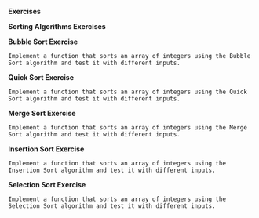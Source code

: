 **Exercises**

**Sorting Algorithms Exercises**

**Bubble Sort Exercise**

    Implement a function that sorts an array of integers using the Bubble Sort algorithm and test it with different inputs.

**Quick Sort Exercise**

    Implement a function that sorts an array of integers using the Quick Sort algorithm and test it with different inputs.

**Merge Sort Exercise**

    Implement a function that sorts an array of integers using the Merge Sort algorithm and test it with different inputs.

**Insertion Sort Exercise**

    Implement a function that sorts an array of integers using the Insertion Sort algorithm and test it with different inputs.

**Selection Sort Exercise**

    Implement a function that sorts an array of integers using the Selection Sort algorithm and test it with different inputs.